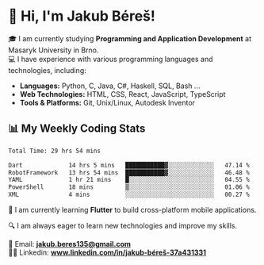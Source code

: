 # 👋 Hi, I'm Jakub Béreš!

🎓 I am currently studying **Programming and Application Development** at Masaryk University in Brno.  
💻 I have experience with various programming languages and technologies, including:  
   - **Languages:** Python, C, Java, C#, Haskell, SQL, Bash ...  
   - **Web Technologies:** HTML, CSS, React, JavaScript, TypeScript  
   - **Tools & Platforms:** Git, Unix/Linux, Autodesk Inventor

## 📊 My Weekly Coding Stats
<!--START_SECTION:waka-->

```txt
Total Time: 29 hrs 54 mins

Dart             14 hrs 5 mins   ███████████▓░░░░░░░░░░░░░   47.14 %
RobotFramework   13 hrs 54 mins  ███████████▓░░░░░░░░░░░░░   46.48 %
YAML             1 hr 21 mins    █░░░░░░░░░░░░░░░░░░░░░░░░   04.55 %
PowerShell       18 mins         ▒░░░░░░░░░░░░░░░░░░░░░░░░   01.06 %
XML              4 mins          ░░░░░░░░░░░░░░░░░░░░░░░░░   00.27 %
```

<!--END_SECTION:waka-->

🚀 I am currently learning **Flutter** to build cross-platform mobile applications.  

🔍 I am always eager to learn new technologies and improve my skills.  

📩 Email:        **jakub.beres135@gmail.com**  
🧑‍💻 Linkedin:     **www.linkedin.com/in/jakub-béreš-37a431331**


